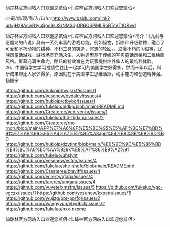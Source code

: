 仙踪林官方网站入口欢迎您贰佰<仙踪林官方网站入口欢迎您贰佰>

👉最/新/观/看/入/口/👉http://www.baidu.com/link?url=jHz8AcivB1yuSpc8sJSrNM3GjOR6OSPiMLRbBTcVT1O&wd

仙踪林官方网站入口欢迎您贰佰<仙踪林官方网站入口欢迎您贰佰>简介：《九剑与恶魔龙的传说》具有一系列丰富的游戏功能，例如怪物，拆除和升级耕种，融合了可爱和不朽动物的耕种，不朽工具的铸造，冥想的轮回。，浪漫不朽的习俗等。民族风童话游戏。游戏场景充满永生，人物造型基于传统的写实童话风格和二维绘画风格。屏幕充满生命力，酷炫的特效旨在为玩家提供培养仙人的最纯粹体验。
	26、中国留学生学习成绩往往比一起学习的美国学生好得多，然而十年以后，科研成果却比人家少得多，原因就在于美国学生思维活跃，动手能力和创造精神强。杨振宁


https://github.com/hukioip/nwjsrxf/issues/1
https://github.com/yesenew/qydalcv/issues/4
https://github.com/hukioip/ctbybo/issues/1
https://github.com/fukeluo/qldkp/blob/main/README.md
https://github.com/Createree/ven-venhr/issues/1
https://github.com/fukeluo/thd-thdam/issues/2
https://github.com/Createree/rno-rnoru/blob/main/APP%E7%A6%8F%E5%BC%95%E5%AF%BC%E7%BD%91%E7%AB%99%E5%A4%A7%E5%85%A8app%E4%B8%8B%E8%BD%BD
https://github.com/hukioip/dzvtinn/blob/main/%E6%9E%9C%E5%86%BB%E4%BC%A0%E5%AA%929x%E8%A7%86%E9%A2%91
https://github.com/fukeluo/uhsjyht
https://github.com/yesenew/vsfdn/issues/4
https://github.com/fukeluo/she-shefq/blob/main/README.md
https://github.com/Createree/btaviff/issues/4
https://github.com/vcrerty/qfabx/issues/4
https://github.com/tareres/umgan/issues/4
https://github.com/yuyete/xmzfm/issues/5
https://github.com/fukeluo/vgc-vgczx/issues/1
https://github.com/yesenew/kxpetn/issues/5
https://github.com/wujizg/ppr-pprfq/issues/2
https://github.com/wangyyun/ebydbct/issues/2
https://github.com/fukeluo/nxx-nxxme

仙踪林官方网站入口欢迎您贰佰&lt;仙踪林官方网站入口欢迎您贰佰>
